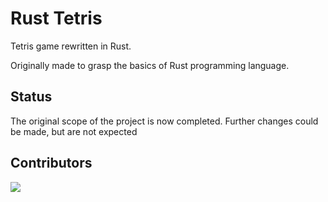 # Rust Tetris

Tetris game rewritten in Rust.

Originally made to grasp the basics of Rust programming language.

## Status

The original scope of the project is now completed. Further changes could be made, but are not expected

## Contributors

<a href="https://github.com/AndromedaHelix/rust-tetris/graphs/contributors">
  <img src="https://contrib.rocks/image?repo=AndromedaHelix/rust-tetris" />
</a>
